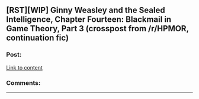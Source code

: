## [RST][WIP] Ginny Weasley and the Sealed Intelligence, Chapter Fourteen: Blackmail in Game Theory, Part 3 (crosspost from /r/HPMOR, continuation fic)

### Post:

[Link to content]()

### Comments:

---

